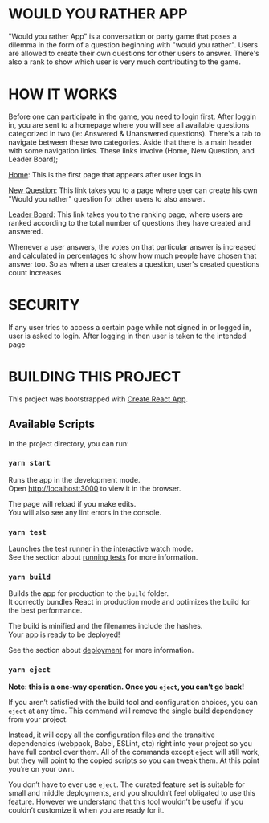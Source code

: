 # WOULD YOU RATHER APP
"Would you rather App" is a conversation or party game that poses a dilemma in the form of a question beginning with "would you rather". Users are allowed to create their own questions for other users to answer. There's also a rank to show which user is very much contributing to the game.

# HOW IT WORKS
Before one can participate in the game, you need to login first. After loggin in, you are sent to a homepage where you will see all available questions categorized in two (ie: Answered & Unanswered questions). There's a tab to navigate between these two categories. Aside that there is a main header with some navigation links. 
These links involve (Home, New Question, and Leader Board);

[Home](src/components/Home.js): This is the first page that appears after user logs in.

[New Question](src/components/CreateQuestion.js): This link takes you to a page where user can create his own "Would you rather" question for other users to also answer.

[Leader Board](src/components/LeaderBoard.js): This link takes you to the ranking page, where users are ranked according to the total number of questions they have created and answered.

Whenever a user answers, the votes on that particular answer is increased and calculated in percentages to show how much people have chosen that answer too.
So as when a user creates a question, user's created questions count increases

# SECURITY
If any user tries to access a certain page while not signed in or logged in, user is asked to login. After logging in then user is taken to the intended page

# BUILDING THIS PROJECT
This project was bootstrapped with [Create React App](https://github.com/facebook/create-react-app).

## Available Scripts

In the project directory, you can run:

### `yarn start`

Runs the app in the development mode.<br />
Open [http://localhost:3000](http://localhost:3000) to view it in the browser.

The page will reload if you make edits.<br />
You will also see any lint errors in the console.

### `yarn test`

Launches the test runner in the interactive watch mode.<br />
See the section about [running tests](https://facebook.github.io/create-react-app/docs/running-tests) for more information.

### `yarn build`

Builds the app for production to the `build` folder.<br />
It correctly bundles React in production mode and optimizes the build for the best performance.

The build is minified and the filenames include the hashes.<br />
Your app is ready to be deployed!

See the section about [deployment](https://facebook.github.io/create-react-app/docs/deployment) for more information.

### `yarn eject`

**Note: this is a one-way operation. Once you `eject`, you can’t go back!**

If you aren’t satisfied with the build tool and configuration choices, you can `eject` at any time. This command will remove the single build dependency from your project.

Instead, it will copy all the configuration files and the transitive dependencies (webpack, Babel, ESLint, etc) right into your project so you have full control over them. All of the commands except `eject` will still work, but they will point to the copied scripts so you can tweak them. At this point you’re on your own.

You don’t have to ever use `eject`. The curated feature set is suitable for small and middle deployments, and you shouldn’t feel obligated to use this feature. However we understand that this tool wouldn’t be useful if you couldn’t customize it when you are ready for it.
